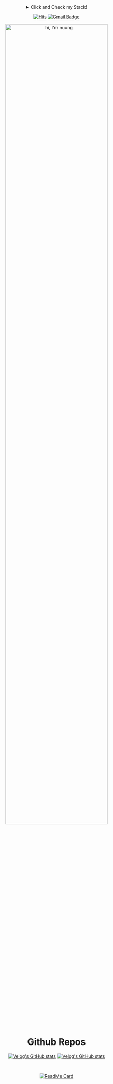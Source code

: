 <div align = "center">
  <details><summary> Click and Check my Stack! </summary>
    <a href="https://stackshare.io/nuung/my-stack">
      <img src="http://img.shields.io/badge/tech-stack-0690fa.svg?style=flat" alt="nuung :: StackShare" />
    </a>
  </details>

[![Hits](https://hits.seeyoufarm.com/api/count/incr/badge.svg?url=https%3A%2F%2Fgithub.com%2FNuung&count_bg=%23003376&title_bg=%23555555&icon=sparkfun.svg&icon_color=%23E7E7E7&title=hits&edge_flat=false)](https://hits.seeyoufarm.com)
[![Gmail Badge](https://img.shields.io/badge/Gmail-d14836?style=flat&logo=Gmail&logoColor=white&link=mailto:snugyun01@gmail.com)](mailto:qlgks1@gmail.com)

<img src="https://nuung.github.io/all-about-javascript/NomadJS/images/svg.svg" width="80%" alt="hi, I'm nuung" />
</div>

<div align = "center">

# Github Repos

[![Velog's GitHub stats](https://velog-readme-stats.vercel.app/api?name=qlgks1&slug=카프카Kafka란&color=dark)](https://velog.io/@qlgks1/%EC%B9%B4%ED%94%84%EC%B9%B4Kafka%EB%9E%80)
[![Velog's GitHub stats](https://velog-readme-stats.vercel.app/api?name=qlgks1&tag=python-memory-optimization&color=dark)](https://velog.io/@qlgks1/python-memory-optimization-2-GC-reference-counter-and-GIL)
  
<br/>
  
[![ReadMe Card](https://github-readme-stats.vercel.app/api/pin/?username=Nuung&repo=django-all-about&show_owner=true&theme=dark)](https://github.com/Nuung/django-all-about) 

</div>
